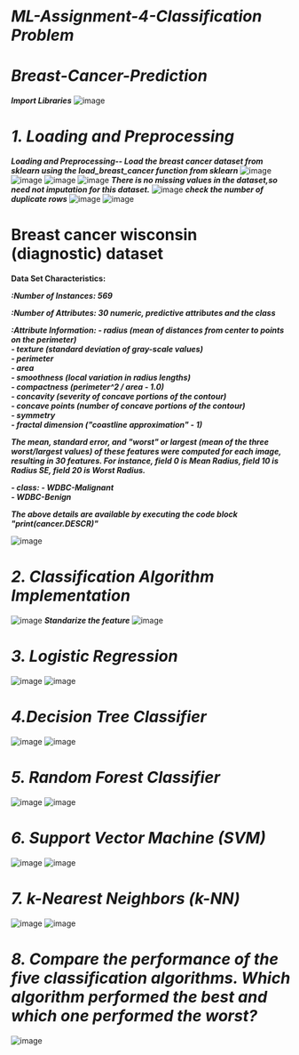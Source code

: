 # ***ML-Assignment-4-Classification Problem***  

#      ***Breast-Cancer-Prediction***
***Import Libraries***
![image](https://github.com/user-attachments/assets/23f1f95e-f347-4921-a7f7-a6534a008240)
# ***1.	Loading and Preprocessing*** 

***Loading and Preprocessing--
Load the breast cancer dataset from sklearn using the load_breast_cancer function from sklearn***
![image](https://github.com/user-attachments/assets/5bbb8166-bc3f-4999-b401-c060467dcfb5)
![image](https://github.com/user-attachments/assets/ed38ea0c-1692-4ef9-b9fc-42e3a842b493)
![image](https://github.com/user-attachments/assets/32d1b953-b29d-4603-9381-1bff3661d50c)
![image](https://github.com/user-attachments/assets/b18ef361-a20e-4bc5-9a52-db402fa2fb7e)
***There is no missing values in the dataset,so need not imputation for this dataset.***
![image](https://github.com/user-attachments/assets/5cc941ab-64c3-4045-b6c7-1b7662db249f)
***check the number of duplicate rows***
![image](https://github.com/user-attachments/assets/f48d88c5-e585-4385-ae95-df6f6b9e6dc4)
![image](https://github.com/user-attachments/assets/9847a181-3720-4456-9b4e-04f3c3208d7c)
# Breast cancer wisconsin (diagnostic) dataset


**Data Set Characteristics:**

***:Number of Instances: 569***

***:Number of Attributes: 30 numeric, predictive attributes and the class***

***:Attribute Information:
    - radius (mean of distances from center to points on the perimeter)  
    - texture (standard deviation of gray-scale values)  
    - perimeter  
    - area  
    - smoothness (local variation in radius lengths)  
    - compactness (perimeter^2 / area - 1.0)  
    - concavity (severity of concave portions of the contour)  
    - concave points (number of concave portions of the contour)  
    - symmetry  
    - fractal dimension ("coastline approximation" - 1)***  

***The mean, standard error, and "worst" or largest (mean of the three
    worst/largest values) of these features were computed for each image,
    resulting in 30 features.  For instance, field 0 is Mean Radius, field
    10 is Radius SE, field 20 is Worst Radius.***

***- class:
        - WDBC-Malignant  
            - WDBC-Benign***   



            
***The above details are available by executing the code block "print(cancer.DESCR)"***

![image](https://github.com/user-attachments/assets/584733be-ce64-47ba-9782-758fe08cf9cb)

# ***2. Classification Algorithm Implementation***

![image](https://github.com/user-attachments/assets/1b5f8efe-57da-49b8-9307-d2f236f5b4ec)
***Standarize the feature***
![image](https://github.com/user-attachments/assets/a0198791-769e-492a-9cd8-30477479c566)
# ***3. Logistic Regression***
![image](https://github.com/user-attachments/assets/803de034-3c26-4e81-87b2-315035fab717)
![image](https://github.com/user-attachments/assets/2997ec2d-5088-4375-9852-7b7598d6ea56)
# ***4.Decision Tree Classifier***
![image](https://github.com/user-attachments/assets/e097f873-924b-43d4-82c3-25222b64622a)
![image](https://github.com/user-attachments/assets/57f4cbf3-713c-4872-b66c-897232b3c147)
# ***5. Random Forest Classifier***
![image](https://github.com/user-attachments/assets/e9730ba5-08ac-46c1-b017-a86d553503b9)
![image](https://github.com/user-attachments/assets/513fa95c-8af7-4d0c-88f2-a87ed5863199)
# ***6. Support Vector Machine (SVM)***
![image](https://github.com/user-attachments/assets/60a7f85c-d4bd-47b5-9137-8d350cf4a9e8)
![image](https://github.com/user-attachments/assets/d7d98347-97fe-4d48-a320-74a727a51352)
#  ***7. k-Nearest Neighbors (k-NN)***
![image](https://github.com/user-attachments/assets/37b25664-cbda-4b8f-8264-3dfbb1a16caa)
![image](https://github.com/user-attachments/assets/d90e66d5-1aba-4406-8419-6bcb6ec25d74)
# ***8. Compare the performance of the five classification algorithms. Which algorithm performed the best and which one performed the worst?***
![image](https://github.com/user-attachments/assets/a985f25d-11d4-4773-82f7-e68a965a01e0)

